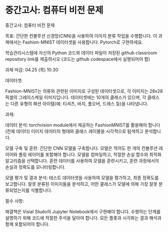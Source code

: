 # 중간고사: 컴퓨터 비전 문제

중간고사: 컴퓨터 비전 문제

목표: 간단한 컨볼루션 신경망(CNN)을 사용하여 이미지 분류 작업을 수행합니다. 이 과제에서는 Fashion-MNIST 데이터셋을 사용합니다. Pytorch로 구현하세요.

학습관리시스템에 자신의 Python 코드와 데이터 파일이 저장된 github classroom repository link를 제출하시오 (코드는 github codespace에서 실행되어야 함)

과제 마감: 04.25 (목) 10:30



데이터셋:

Fashion-MNIST는 의류와 관련된 이미지로 구성된 데이터셋으로, 각 이미지는 28x28 픽셀의 그레이스케일 이미지입니다. 데이터셋에는 10개의 클래스가 있으며, 각 클래스는 다른 유형의 패션 아이템(예: 티셔츠, 바지, 풀오버, 드레스 등)을 나타냅니다.



과제:

데이터 분석:
torchvision module에서 제공하는 FashionMNIST를 활용해야 합니다 (전체 데이터)
이미지 데이터의 형태와 클래스 레이블을 시각적으로 탐색하고 분석합니다.


모델 구축 및 훈련:
간단한 CNN 모델을 구축합니다. 모델은 적어도 한 개의 컨볼루션 레이어와 풀링 레이어를 포함해야 합니다.
모델을 컴파일하고, 적절한 손실 함수와 최적화 알고리즘을 선택합니다.
훈련 데이터를 사용하여 모델을 훈련시키고, 훈련 과정에서의 손실과 정확도를 모니터링합니다.


모델 평가 및 결과 분석:
테스트 데이터셋을 사용하여 모델을 평가하고, 최종 정확도를 보고합니다.
잘못 분류된 이미지들을 분석하고, 어떤 클래스가 모델에 의해 가장 잘못 분류되었는지를 식별합니다.


필수 사항:

해결책은 Visial Studo의 Jupyter Notebook에서 구현해야 합니다.
수행하는 단계를 설명하기 위해 코드에 적절한 주석을 달아야 합니다.
모든 플롯과 시각화는 결과 해석과 함께 포함되어야 합니다.
